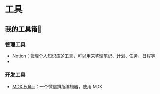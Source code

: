 # 工具

## 我的工具箱🎁

### 管理工具
- [Notion](https://noiton.io/)：管理个人知识库的工具，可以用来整理笔记、计划、任务、日程等
- 
### 开发工具
- [MDX Editor](https://editor.runjs.cool/)：一个微信排版编辑器，使用 MDX